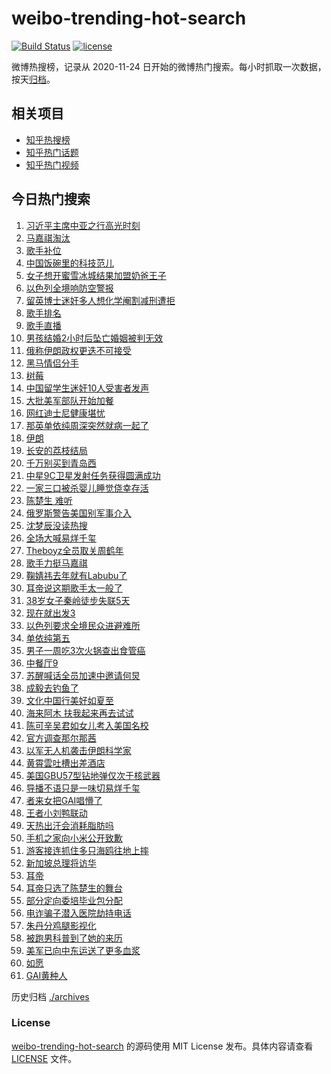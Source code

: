 # weibo-trending-hot-search

[![Build Status](https://github.com/justjavac/weibo-trending-hot-search/workflows/ci/badge.svg?branch=master)](https://github.com/justjavac/weibo-trending-hot-search/actions)
[![license](https://img.shields.io/github/license/justjavac/weibo-trending-hot-search)](https://github.com/justjavac/weibo-trending-hot-search/blob/master/LICENSE)

微博热搜榜，记录从 2020-11-24 日开始的微博热门搜索。每小时抓取一次数据，按天[归档](./archives)。

## 相关项目

- [知乎热搜榜](https://github.com/justjavac/zhihu-trending-top-search)
- [知乎热门话题](https://github.com/justjavac/zhihu-trending-hot-questions)
- [知乎热门视频](https://github.com/justjavac/zhihu-trending-hot-video)

## 今日热门搜索

<!-- BEGIN -->
<!-- 最后更新时间 Sat Jun 21 2025 01:12:49 GMT+0800 (China Standard Time) -->

1. [习近平主席中亚之行高光时刻](https://s.weibo.com//weibo?q=%23%E4%B9%A0%E8%BF%91%E5%B9%B3%E4%B8%BB%E5%B8%AD%E4%B8%AD%E4%BA%9A%E4%B9%8B%E8%A1%8C%E9%AB%98%E5%85%89%E6%97%B6%E5%88%BB%23&Refer=new_time)
1. [马嘉祺淘汰](https://s.weibo.com//weibo?q=%E9%A9%AC%E5%98%89%E7%A5%BA%E6%B7%98%E6%B1%B0&t=31&band_rank=1&Refer=top)
1. [歌手补位](https://s.weibo.com//weibo?q=%E6%AD%8C%E6%89%8B%E8%A1%A5%E4%BD%8D&t=31&band_rank=4&Refer=top)
1. [中国饭碗里的科技范儿](https://s.weibo.com//weibo?q=%23%E4%B8%AD%E5%9B%BD%E9%A5%AD%E7%A2%97%E9%87%8C%E7%9A%84%E7%A7%91%E6%8A%80%E8%8C%83%E5%84%BF%23&t=31&band_rank=3&Refer=top)
1. [女子想开蜜雪冰城结果加盟奶爸王子](https://s.weibo.com//weibo?q=%23%E5%A5%B3%E5%AD%90%E6%83%B3%E5%BC%80%E8%9C%9C%E9%9B%AA%E5%86%B0%E5%9F%8E%E7%BB%93%E6%9E%9C%E5%8A%A0%E7%9B%9F%E5%A5%B6%E7%88%B8%E7%8E%8B%E5%AD%90%23&t=31&band_rank=2&Refer=top)
1. [以色列全境响防空警报](https://s.weibo.com//weibo?q=%23%E4%BB%A5%E8%89%B2%E5%88%97%E5%85%A8%E5%A2%83%E5%93%8D%E9%98%B2%E7%A9%BA%E8%AD%A6%E6%8A%A5%23&t=31&band_rank=9&Refer=top)
1. [留英博士迷奸多人想化学阉割减刑遭拒](https://s.weibo.com//weibo?q=%23%E7%95%99%E8%8B%B1%E5%8D%9A%E5%A3%AB%E8%BF%B7%E5%A5%B8%E5%A4%9A%E4%BA%BA%E6%83%B3%E5%8C%96%E5%AD%A6%E9%98%89%E5%89%B2%E5%87%8F%E5%88%91%E9%81%AD%E6%8B%92%23&t=31&band_rank=6&Refer=top)
1. [歌手排名](https://s.weibo.com//weibo?q=%E6%AD%8C%E6%89%8B%E6%8E%92%E5%90%8D&t=31&band_rank=8&Refer=top)
1. [歌手直播](https://s.weibo.com//weibo?q=%E6%AD%8C%E6%89%8B%E7%9B%B4%E6%92%AD&t=31&band_rank=16&Refer=top)
1. [男孩结婚2小时后坠亡婚姻被判无效](https://s.weibo.com//weibo?q=%23%E7%94%B7%E5%AD%A9%E7%BB%93%E5%A9%9A2%E5%B0%8F%E6%97%B6%E5%90%8E%E5%9D%A0%E4%BA%A1%E5%A9%9A%E5%A7%BB%E8%A2%AB%E5%88%A4%E6%97%A0%E6%95%88%23&t=31&band_rank=18&Refer=top)
1. [俄称伊朗政权更迭不可接受](https://s.weibo.com//weibo?q=%23%E4%BF%84%E7%A7%B0%E4%BC%8A%E6%9C%97%E6%94%BF%E6%9D%83%E6%9B%B4%E8%BF%AD%E4%B8%8D%E5%8F%AF%E6%8E%A5%E5%8F%97%23&t=31&band_rank=10&Refer=top)
1. [黑马情侣分手](https://s.weibo.com//weibo?q=%23%E9%BB%91%E9%A9%AC%E6%83%85%E4%BE%A3%E5%88%86%E6%89%8B%23&t=31&band_rank=11&Refer=top)
1. [树莓](https://s.weibo.com//weibo?q=%E6%A0%91%E8%8E%93&t=31&band_rank=17&Refer=top)
1. [中国留学生迷奸10人受害者发声](https://s.weibo.com//weibo?q=%23%E4%B8%AD%E5%9B%BD%E7%95%99%E5%AD%A6%E7%94%9F%E8%BF%B7%E5%A5%B810%E4%BA%BA%E5%8F%97%E5%AE%B3%E8%80%85%E5%8F%91%E5%A3%B0%23&t=31&band_rank=12&Refer=top)
1. [大批美军部队开始加餐](https://s.weibo.com//weibo?q=%23%E5%A4%A7%E6%89%B9%E7%BE%8E%E5%86%9B%E9%83%A8%E9%98%9F%E5%BC%80%E5%A7%8B%E5%8A%A0%E9%A4%90%23&t=31&band_rank=5&Refer=top)
1. [网红迪士尼健康堪忧](https://s.weibo.com//weibo?q=%23%E7%BD%91%E7%BA%A2%E8%BF%AA%E5%A3%AB%E5%B0%BC%E5%81%A5%E5%BA%B7%E5%A0%AA%E5%BF%A7%23&t=31&band_rank=15&Refer=top)
1. [那英单依纯周深突然就病一起了](https://s.weibo.com//weibo?q=%23%E9%82%A3%E8%8B%B1%E5%8D%95%E4%BE%9D%E7%BA%AF%E5%91%A8%E6%B7%B1%E7%AA%81%E7%84%B6%E5%B0%B1%E7%97%85%E4%B8%80%E8%B5%B7%E4%BA%86%23&t=31&band_rank=32&Refer=top)
1. [伊朗](https://s.weibo.com//weibo?q=%E4%BC%8A%E6%9C%97&t=31&band_rank=19&Refer=top)
1. [长安的荔枝结局](https://s.weibo.com//weibo?q=%E9%95%BF%E5%AE%89%E7%9A%84%E8%8D%94%E6%9E%9D%E7%BB%93%E5%B1%80&t=31&band_rank=24&Refer=top)
1. [千万别买到青岛西](https://s.weibo.com//weibo?q=%E5%8D%83%E4%B8%87%E5%88%AB%E4%B9%B0%E5%88%B0%E9%9D%92%E5%B2%9B%E8%A5%BF&t=31&band_rank=23&Refer=top)
1. [中星9C卫星发射任务获得圆满成功](https://s.weibo.com//weibo?q=%23%E4%B8%AD%E6%98%9F9C%E5%8D%AB%E6%98%9F%E5%8F%91%E5%B0%84%E4%BB%BB%E5%8A%A1%E8%8E%B7%E5%BE%97%E5%9C%86%E6%BB%A1%E6%88%90%E5%8A%9F%23&t=31&band_rank=20&Refer=top)
1. [一家三口被杀婴儿睡觉侥幸存活](https://s.weibo.com//weibo?q=%23%E4%B8%80%E5%AE%B6%E4%B8%89%E5%8F%A3%E8%A2%AB%E6%9D%80%E5%A9%B4%E5%84%BF%E7%9D%A1%E8%A7%89%E4%BE%A5%E5%B9%B8%E5%AD%98%E6%B4%BB%23&t=31&band_rank=21&Refer=top)
1. [陈楚生 难听](https://s.weibo.com//weibo?q=%E9%99%88%E6%A5%9A%E7%94%9F%20%E9%9A%BE%E5%90%AC&t=31&band_rank=22&Refer=top)
1. [俄罗斯警告美国别军事介入](https://s.weibo.com//weibo?q=%23%E4%BF%84%E7%BD%97%E6%96%AF%E8%AD%A6%E5%91%8A%E7%BE%8E%E5%9B%BD%E5%88%AB%E5%86%9B%E4%BA%8B%E4%BB%8B%E5%85%A5%23&t=31&band_rank=31&Refer=top)
1. [沈梦辰没读热搜](https://s.weibo.com//weibo?q=%23%E6%B2%88%E6%A2%A6%E8%BE%B0%E6%B2%A1%E8%AF%BB%E7%83%AD%E6%90%9C%23&t=31&band_rank=14&Refer=top)
1. [全场大喊易烊千玺](https://s.weibo.com//weibo?q=%23%E5%85%A8%E5%9C%BA%E5%A4%A7%E5%96%8A%E6%98%93%E7%83%8A%E5%8D%83%E7%8E%BA%23&t=31&band_rank=25&Refer=top)
1. [Theboyz全员取关周鹤年](https://s.weibo.com//weibo?q=%23Theboyz%E5%85%A8%E5%91%98%E5%8F%96%E5%85%B3%E5%91%A8%E9%B9%A4%E5%B9%B4%23&t=31&band_rank=33&Refer=top)
1. [歌手力挺马嘉祺](https://s.weibo.com//weibo?q=%23%E6%AD%8C%E6%89%8B%E5%8A%9B%E6%8C%BA%E9%A9%AC%E5%98%89%E7%A5%BA%23&t=31&band_rank=15&Refer=top)
1. [鞠婧祎去年就有Labubu了](https://s.weibo.com//weibo?q=%23%E9%9E%A0%E5%A9%A7%E7%A5%8E%E5%8E%BB%E5%B9%B4%E5%B0%B1%E6%9C%89Labubu%E4%BA%86%23&t=31&band_rank=36&Refer=top)
1. [耳帝说这期歌手太一般了](https://s.weibo.com//weibo?q=%23%E8%80%B3%E5%B8%9D%E8%AF%B4%E8%BF%99%E6%9C%9F%E6%AD%8C%E6%89%8B%E5%A4%AA%E4%B8%80%E8%88%AC%E4%BA%86%23&t=31&band_rank=29&Refer=top)
1. [38岁女子秦岭徒步失联5天](https://s.weibo.com//weibo?q=%2338%E5%B2%81%E5%A5%B3%E5%AD%90%E7%A7%A6%E5%B2%AD%E5%BE%92%E6%AD%A5%E5%A4%B1%E8%81%945%E5%A4%A9%23&t=31&band_rank=30&Refer=top)
1. [现在就出发3](https://s.weibo.com//weibo?q=%E7%8E%B0%E5%9C%A8%E5%B0%B1%E5%87%BA%E5%8F%913&t=31&band_rank=38&Refer=top)
1. [以色列要求全境民众进避难所](https://s.weibo.com//weibo?q=%23%E4%BB%A5%E8%89%B2%E5%88%97%E8%A6%81%E6%B1%82%E5%85%A8%E5%A2%83%E6%B0%91%E4%BC%97%E8%BF%9B%E9%81%BF%E9%9A%BE%E6%89%80%23&t=31&band_rank=26&Refer=top)
1. [单依纯第五](https://s.weibo.com//weibo?q=%E5%8D%95%E4%BE%9D%E7%BA%AF%E7%AC%AC%E4%BA%94&t=31&band_rank=25&Refer=top)
1. [男子一周吃3次火锅查出食管癌](https://s.weibo.com//weibo?q=%23%E7%94%B7%E5%AD%90%E4%B8%80%E5%91%A8%E5%90%833%E6%AC%A1%E7%81%AB%E9%94%85%E6%9F%A5%E5%87%BA%E9%A3%9F%E7%AE%A1%E7%99%8C%23&t=31&band_rank=29&Refer=top)
1. [中餐厅9](https://s.weibo.com//weibo?q=%E4%B8%AD%E9%A4%90%E5%8E%859&t=31&band_rank=28&Refer=top)
1. [苏醒喊话全员加速中邀请何炅](https://s.weibo.com//weibo?q=%E8%8B%8F%E9%86%92%E5%96%8A%E8%AF%9D%E5%85%A8%E5%91%98%E5%8A%A0%E9%80%9F%E4%B8%AD%E9%82%80%E8%AF%B7%E4%BD%95%E7%82%85&t=31&band_rank=34&Refer=top)
1. [成毅去钓鱼了](https://s.weibo.com//weibo?q=%E6%88%90%E6%AF%85%E5%8E%BB%E9%92%93%E9%B1%BC%E4%BA%86&t=31&band_rank=37&Refer=top)
1. [文化中国行美好如夏至](https://s.weibo.com//weibo?q=%23%E6%96%87%E5%8C%96%E4%B8%AD%E5%9B%BD%E8%A1%8C%E7%BE%8E%E5%A5%BD%E5%A6%82%E5%A4%8F%E8%87%B3%23&t=31&band_rank=38&Refer=top)
1. [海来阿木 扶我起来再去试试](https://s.weibo.com//weibo?q=%E6%B5%B7%E6%9D%A5%E9%98%BF%E6%9C%A8%20%E6%89%B6%E6%88%91%E8%B5%B7%E6%9D%A5%E5%86%8D%E5%8E%BB%E8%AF%95%E8%AF%95&t=31&band_rank=42&Refer=top)
1. [陈可辛吴君如女儿考入美国名校](https://s.weibo.com//weibo?q=%23%E9%99%88%E5%8F%AF%E8%BE%9B%E5%90%B4%E5%90%9B%E5%A6%82%E5%A5%B3%E5%84%BF%E8%80%83%E5%85%A5%E7%BE%8E%E5%9B%BD%E5%90%8D%E6%A0%A1%23&t=31&band_rank=40&Refer=top)
1. [官方调查那尔那茜](https://s.weibo.com//weibo?q=%23%E5%AE%98%E6%96%B9%E8%B0%83%E6%9F%A5%E9%82%A3%E5%B0%94%E9%82%A3%E8%8C%9C%23&t=31&band_rank=46&Refer=top)
1. [以军无人机袭击伊朗科学家](https://s.weibo.com//weibo?q=%23%E4%BB%A5%E5%86%9B%E6%97%A0%E4%BA%BA%E6%9C%BA%E8%A2%AD%E5%87%BB%E4%BC%8A%E6%9C%97%E7%A7%91%E5%AD%A6%E5%AE%B6%23&t=31&band_rank=42&Refer=top)
1. [黄霄雲吐槽出差酒店](https://s.weibo.com//weibo?q=%23%E9%BB%84%E9%9C%84%E9%9B%B2%E5%90%90%E6%A7%BD%E5%87%BA%E5%B7%AE%E9%85%92%E5%BA%97%23&t=31&band_rank=35&Refer=top)
1. [美国GBU57型钻地弹仅次于核武器](https://s.weibo.com//weibo?q=%23%E7%BE%8E%E5%9B%BDGBU57%E5%9E%8B%E9%92%BB%E5%9C%B0%E5%BC%B9%E4%BB%85%E6%AC%A1%E4%BA%8E%E6%A0%B8%E6%AD%A6%E5%99%A8%23&t=31&band_rank=50&Refer=top)
1. [导播不语只是一味切易烊千玺](https://s.weibo.com//weibo?q=%23%E5%AF%BC%E6%92%AD%E4%B8%8D%E8%AF%AD%E5%8F%AA%E6%98%AF%E4%B8%80%E5%91%B3%E5%88%87%E6%98%93%E7%83%8A%E5%8D%83%E7%8E%BA%23&t=31&band_rank=7&Refer=top)
1. [者来女把GAI唱懵了](https://s.weibo.com//weibo?q=%23%E8%80%85%E6%9D%A5%E5%A5%B3%E6%8A%8AGAI%E5%94%B1%E6%87%B5%E4%BA%86%23&t=31&band_rank=46&Refer=top)
1. [王者小刘鸭联动](https://s.weibo.com//weibo?q=%23%E7%8E%8B%E8%80%85%E5%B0%8F%E5%88%98%E9%B8%AD%E8%81%94%E5%8A%A8%23&t=31&band_rank=48&Refer=top)
1. [天热出汗会消耗脂肪吗](https://s.weibo.com//weibo?q=%23%E5%A4%A9%E7%83%AD%E5%87%BA%E6%B1%97%E4%BC%9A%E6%B6%88%E8%80%97%E8%84%82%E8%82%AA%E5%90%97%23&t=31&band_rank=39&Refer=top)
1. [手机之家向小米公开致歉](https://s.weibo.com//weibo?q=%23%E6%89%8B%E6%9C%BA%E4%B9%8B%E5%AE%B6%E5%90%91%E5%B0%8F%E7%B1%B3%E5%85%AC%E5%BC%80%E8%87%B4%E6%AD%89%23&t=31&band_rank=49&Refer=top)
1. [游客接连抓住多只海鸥往地上摔](https://s.weibo.com//weibo?q=%23%E6%B8%B8%E5%AE%A2%E6%8E%A5%E8%BF%9E%E6%8A%93%E4%BD%8F%E5%A4%9A%E5%8F%AA%E6%B5%B7%E9%B8%A5%E5%BE%80%E5%9C%B0%E4%B8%8A%E6%91%94%23&t=31&band_rank=50&Refer=top)
1. [新加坡总理将访华](https://s.weibo.com//weibo?q=%23%E6%96%B0%E5%8A%A0%E5%9D%A1%E6%80%BB%E7%90%86%E5%B0%86%E8%AE%BF%E5%8D%8E%23&t=31&band_rank=10&Refer=top)
1. [耳帝](https://s.weibo.com//weibo?q=%E8%80%B3%E5%B8%9D&t=31&band_rank=13&Refer=top)
1. [耳帝只选了陈楚生的舞台](https://s.weibo.com//weibo?q=%23%E8%80%B3%E5%B8%9D%E5%8F%AA%E9%80%89%E4%BA%86%E9%99%88%E6%A5%9A%E7%94%9F%E7%9A%84%E8%88%9E%E5%8F%B0%23&t=31&band_rank=27&Refer=top)
1. [部分定向委培毕业包分配](https://s.weibo.com//weibo?q=%23%E9%83%A8%E5%88%86%E5%AE%9A%E5%90%91%E5%A7%94%E5%9F%B9%E6%AF%95%E4%B8%9A%E5%8C%85%E5%88%86%E9%85%8D%23&t=31&band_rank=30&Refer=top)
1. [电诈骗子潜入医院劫持电话](https://s.weibo.com//weibo?q=%23%E7%94%B5%E8%AF%88%E9%AA%97%E5%AD%90%E6%BD%9C%E5%85%A5%E5%8C%BB%E9%99%A2%E5%8A%AB%E6%8C%81%E7%94%B5%E8%AF%9D%23&t=31&band_rank=40&Refer=top)
1. [朱丹分鸡腿影视化](https://s.weibo.com//weibo?q=%E6%9C%B1%E4%B8%B9%E5%88%86%E9%B8%A1%E8%85%BF%E5%BD%B1%E8%A7%86%E5%8C%96&t=31&band_rank=41&Refer=top)
1. [被跑男科普到了她的来历](https://s.weibo.com//weibo?q=%23%E8%A2%AB%E8%B7%91%E7%94%B7%E7%A7%91%E6%99%AE%E5%88%B0%E4%BA%86%E5%A5%B9%E7%9A%84%E6%9D%A5%E5%8E%86%23&t=31&band_rank=43&Refer=top)
1. [美军已向中东运送了更多血浆](https://s.weibo.com//weibo?q=%23%E7%BE%8E%E5%86%9B%E5%B7%B2%E5%90%91%E4%B8%AD%E4%B8%9C%E8%BF%90%E9%80%81%E4%BA%86%E6%9B%B4%E5%A4%9A%E8%A1%80%E6%B5%86%23&t=31&band_rank=44&Refer=top)
1. [如愿](https://s.weibo.com//weibo?q=%E5%A6%82%E6%84%BF&t=31&band_rank=45&Refer=top)
1. [GAI黄种人](https://s.weibo.com//weibo?q=%23GAI%E9%BB%84%E7%A7%8D%E4%BA%BA%23&t=31&band_rank=47&Refer=top)

<!-- END -->

历史归档 [./archives](./archives)

### License

[weibo-trending-hot-search](https://github.com/justjavac/weibo-trending-hot-search) 的源码使用 MIT License
发布。具体内容请查看 [LICENSE](./LICENSE) 文件。
